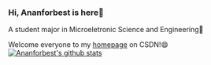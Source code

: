 ### Hi, Ananforbest is here👋
A student major in Microeletronic Science and Engineering🔭

Welcome everyone to my [homepage](https://blog.csdn.net/AnAn_New?type=blog) on CSDN!😄
[![Ananforbest's github stats](https://github-readme-stats.vercel.app/api?username=ananforbest?theme=radical)](https://github.com/anuraghazra/github-readme-stats)

<!--
**Ananforbest/Ananforbest** is a ✨ _special_ ✨ repository because its `README.md` (this file) appears on your GitHub profile.

Here are some ideas to get you started:

- 🔭 I’m currently working on ...
- 🌱 I’m currently learning ...
- 👯 I’m looking to collaborate on ...
- 🤔 I’m looking for help with ...
- 💬 Ask me about ...
- 📫 How to reach me: ...
- 😄 Pronouns: ...
- ⚡ Fun fact: ...
-->

